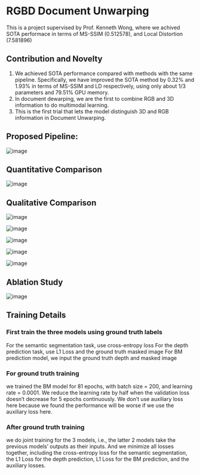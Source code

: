 # RGBD Document Unwarping

 This is a project supervised by Prof. Kenneth Wong, where we achived SOTA performace in terms of MS-SSIM (0.512578), and Local Distortion (7.581896)

## Contribution and Novelty
 1. We achieved SOTA performance compared with methods with the same pipeline. Specifically, we have improved the SOTA method by 0.32% and 1.93% in terms of MS-SSIM and LD respectively, using only about 1/3 parameters and 79.51% GPU memory.
 2. In document dewarping, we are the first to combine RGB and 3D information to do multimodal learning.
 3. This is the first trial that lets the model distinguish 3D and RGB information in Document Unwarping.

 
## Proposed Pipeline:

![image](https://user-images.githubusercontent.com/78880538/218631901-b915634d-bfb8-4956-863c-a5230dec1855.png)

## Quantitative Comparison

![image](https://user-images.githubusercontent.com/78880538/218633327-3cfb754f-471b-4a95-aa8c-b8741c316cea.png)

## Qualitative Comparison

![image](https://user-images.githubusercontent.com/78880538/218632661-210a89c0-cdd8-41a4-afa1-eb7af234c08c.png)

![image](https://user-images.githubusercontent.com/78880538/218632726-d31af572-be6a-4fec-ad45-e36d6881f226.png)

![image](https://user-images.githubusercontent.com/78880538/218632845-ac982e2d-9700-4a9b-91e9-f3c5e585df49.png)

![image](https://user-images.githubusercontent.com/78880538/218632946-ebfb2abe-ef1d-4af2-a684-f3c85da1664f.png)

![image](https://user-images.githubusercontent.com/78880538/218633125-1f186243-a881-40b3-a6f2-ac68051b13f7.png)

## Ablation Study

![image](https://user-images.githubusercontent.com/78880538/218633402-bd691b10-ee33-4733-ba11-78a9c1947d85.png)

## Training Details
### First train the three models using ground truth labels
 For the semantic segmentation task, use cross-entropy loss
 For the depth prediction task, use L1 Loss and the ground truth masked image
 For BM prediction model, we input the ground truth depth and masked image
### For ground truth training
 we trained the BM model for 81 epochs, with batch size = 200, and learning rate = 0.0001. We reduce the learning rate by half when the validation loss doesn’t decrease for 5 epochs continuously. We don’t use auxiliary loss here because we found the performance will be worse if we use the auxiliary loss here.
### After ground truth training
 we do joint training for the 3 models, i.e., the latter 2 models take the previous models’ outputs as their inputs. And we minimize all losses together, including the cross-entropy loss for the semantic segmentation, the L1 Loss for the depth prediction, L1 Loss for the BM prediction, and the auxiliary losses.



